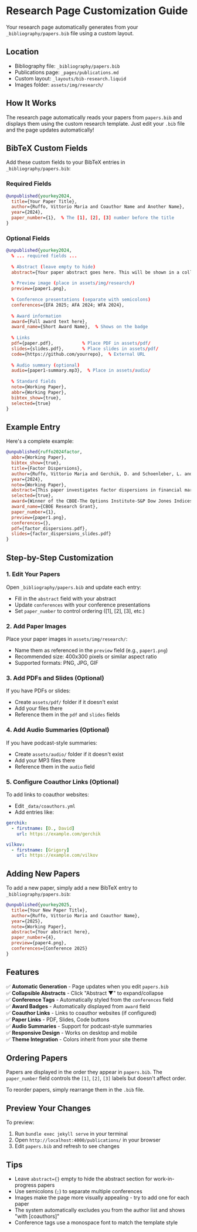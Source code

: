 # Research Page Customization Guide

Your research page automatically generates from your `_bibliography/papers.bib` file using a custom layout.

## Location
- Bibliography file: `_bibliography/papers.bib`
- Publications page: `_pages/publications.md`
- Custom layout: `_layouts/bib-research.liquid`
- Images folder: `assets/img/research/`

## How It Works

The research page automatically reads your papers from `papers.bib` and displays them using the custom research template. Just edit your `.bib` file and the page updates automatically!

## BibTeX Custom Fields

Add these custom fields to your BibTeX entries in `_bibliography/papers.bib`:

### Required Fields
```bibtex
@unpublished{yourkey2024,
  title={Your Paper Title},
  author={Ruffo, Vittorio Maria and Coauthor Name and Another Name},
  year={2024},
  paper_number={1},  % The [1], [2], [3] number before the title
}
```

### Optional Fields

```bibtex
@unpublished{yourkey2024,
  % ... required fields ...
  
  % Abstract (leave empty to hide)
  abstract={Your paper abstract goes here. This will be shown in a collapsible section.},
  
  % Preview image (place in assets/img/research/)
  preview={paper1.png},
  
  % Conference presentations (separate with semicolons)
  conferences={EFA 2025; AFA 2024; WFA 2024},
  
  % Award information
  award={Full award text here},
  award_name={Short Award Name},  % Shows on the badge
  
  % Links
  pdf={paper.pdf},           % Place PDF in assets/pdf/
  slides={slides.pdf},       % Place slides in assets/pdf/
  code={https://github.com/yourrepo},  % External URL
  
  % Audio summary (optional)
  audio={paper1-summary.mp3},  % Place in assets/audio/
  
  % Standard fields
  note={Working Paper},
  abbr={Working Paper},
  bibtex_show={true},
  selected={true}
}
```

## Example Entry

Here's a complete example:

```bibtex
@unpublished{ruffo2024factor,
  abbr={Working Paper},
  bibtex_show={true},
  title={Factor Dispersions},
  author={Ruffo, Vittorio Maria and Gerchik, D. and Schoenleber, L. and Vilkov, Grigory},
  year={2024},
  note={Working Paper},
  abstract={This paper investigates factor dispersions in financial markets and their implications for portfolio construction.},
  selected={true},
  award={Winner of the CBOE-The Options Institute-S&P Dow Jones Indices Dispersion Research Grant},
  award_name={CBOE Research Grant},
  paper_number={1},
  preview={paper1.png},
  conferences={},
  pdf={factor_dispersions.pdf},
  slides={factor_dispersions_slides.pdf}
}
```

## Step-by-Step Customization

### 1. Edit Your Papers

Open `_bibliography/papers.bib` and update each entry:
- Fill in the `abstract` field with your abstract
- Update `conferences` with your conference presentations
- Set `paper_number` to control ordering ([1], [2], [3], etc.)

### 2. Add Paper Images

Place your paper images in `assets/img/research/`:
- Name them as referenced in the `preview` field (e.g., `paper1.png`)
- Recommended size: 400x300 pixels or similar aspect ratio
- Supported formats: PNG, JPG, GIF

### 3. Add PDFs and Slides (Optional)

If you have PDFs or slides:
- Create `assets/pdf/` folder if it doesn't exist
- Add your files there
- Reference them in the `pdf` and `slides` fields

### 4. Add Audio Summaries (Optional)

If you have podcast-style summaries:
- Create `assets/audio/` folder if it doesn't exist
- Add your MP3 files there
- Reference them in the `audio` field

### 5. Configure Coauthor Links (Optional)

To add links to coauthor websites:
- Edit `_data/coauthors.yml`
- Add entries like:

```yaml
gerchik:
  - firstname: [D., David]
    url: https://example.com/gerchik

vilkov:
  - firstname: [Grigory]
    url: https://example.com/vilkov
```

## Adding New Papers

To add a new paper, simply add a new BibTeX entry to `_bibliography/papers.bib`:

```bibtex
@unpublished{yourkey2025,
  title={Your New Paper Title},
  author={Ruffo, Vittorio Maria and Coauthor Name},
  year={2025},
  note={Working Paper},
  abstract={Your abstract here},
  paper_number={4},
  preview={paper4.png},
  conferences={Conference 2025}
}
```

## Features

✅ **Automatic Generation** - Page updates when you edit `papers.bib`  
✅ **Collapsible Abstracts** - Click "Abstract ▼" to expand/collapse  
✅ **Conference Tags** - Automatically styled from the `conferences` field  
✅ **Award Badges** - Automatically displayed from `award` field  
✅ **Coauthor Links** - Links to coauthor websites (if configured)  
✅ **Paper Links** - PDF, Slides, Code buttons  
✅ **Audio Summaries** - Support for podcast-style summaries  
✅ **Responsive Design** - Works on desktop and mobile  
✅ **Theme Integration** - Colors inherit from your site theme  

## Ordering Papers

Papers are displayed in the order they appear in `papers.bib`. The `paper_number` field controls the `[1]`, `[2]`, `[3]` labels but doesn't affect order.

To reorder papers, simply rearrange them in the `.bib` file.

## Preview Your Changes

To preview:
1. Run `bundle exec jekyll serve` in your terminal
2. Open `http://localhost:4000/publications/` in your browser
3. Edit `papers.bib` and refresh to see changes

## Tips

- Leave `abstract={}` empty to hide the abstract section for work-in-progress papers
- Use semicolons (`;`) to separate multiple conferences
- Images make the page more visually appealing - try to add one for each paper
- The system automatically excludes you from the author list and shows "with [coauthors]"
- Conference tags use a monospace font to match the template style
